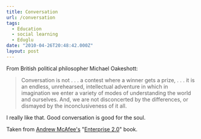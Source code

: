 ```yaml
---
title: Conversation
url: /conversation
tags:
  - Education
  - social learning
  - Eduglu
date: "2010-04-26T20:48:42.000Z"
layout: post
---
```


From British political philosopher Michael Oakeshott:  


>   
> 
> Conversation is not . . . a contest where a winner gets a prize, . . . it is an endless, unrehearsed, intellectual adventure in which in imagination we enter a variety of modes of understanding the world and ourselves. And, we are not disconcerted by the differences, or dismayed by the inconclusiveness of it all.  
> 
> 

  

  

I really like that. Good conversation is good for the soul.  

  

Taken from [Andrew McAfee's][0] "[Enterprise 2.0][1]" book.  

  



[0]: http://andrewmcafee.org/
[1]: http://www.amazon.com/Enterprise-2-0-Collaborative-Organizations-Challenges/dp/1422125874/ref=sr_1_2?ie=UTF8&s=books&qid=1272314809&sr=8-2